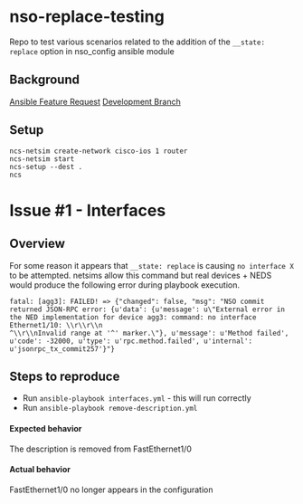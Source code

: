 # nso-replace-testing

Repo to test various scenarios related to the addition of the `__state: replace`
option in nso_config ansible module

## Background

[Ansible Feature Request](https://github.com/ansible/ansible/issues/39278)
[Development Branch](https://github.com/cnasten/ansible/tree/cnasten/devel)


## Setup

```
ncs-netsim create-network cisco-ios 1 router
ncs-netsim start
ncs-setup --dest .
ncs
```


# Issue #1 - Interfaces

## Overview

For some reason it appears that `__state: replace` is causing `no interface X`
to be attempted.  netsims allow this command but real devices + NEDS would produce the following
error during playbook execution.

```
fatal: [agg3]: FAILED! => {"changed": false, "msg": "NSO commit returned JSON-RPC error: {u'data': {u'message': u\"External error in the NED implementation for device agg3: command: no interface Ethernet1/10: \\r\\r\\n                                      ^\\r\\nInvalid range at '^' marker.\"}, u'message': u'Method failed', u'code': -32000, u'type': u'rpc.method.failed', u'internal': u'jsonrpc_tx_commit257'}"}
```


## Steps to reproduce

* Run `ansible-playbook interfaces.yml` - this will run correctly
* Run `ansible-playbook remove-description.yml`

#### Expected behavior

The description is removed from FastEthernet1/0

#### Actual behavior

FastEthernet1/0 no longer appears in the configuration
